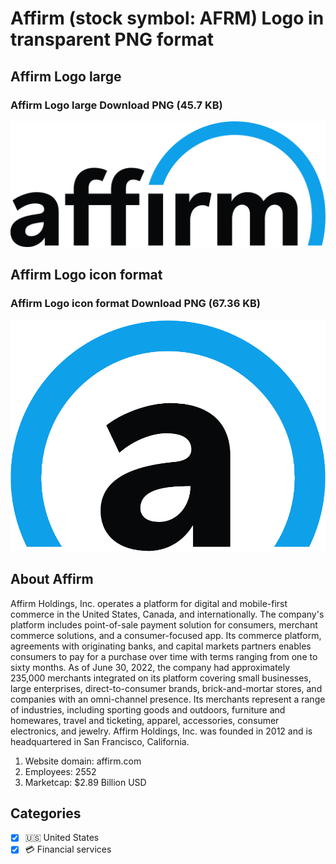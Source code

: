 # Affirm (stock symbol: AFRM) Logo in transparent PNG format

## Affirm Logo large

### Affirm Logo large Download PNG (45.7 KB)

![Affirm Logo large Download PNG (45.7 KB)](/img/orig/AFRM_BIG-9558733a.png)

## Affirm Logo icon format

### Affirm Logo icon format Download PNG (67.36 KB)

![Affirm Logo icon format Download PNG (67.36 KB)](/img/orig/AFRM-17f0210d.png)

## About Affirm

Affirm Holdings, Inc. operates a platform for digital and mobile-first commerce in the United States, Canada, and internationally. The company's platform includes point-of-sale payment solution for consumers, merchant commerce solutions, and a consumer-focused app. Its commerce platform, agreements with originating banks, and capital markets partners enables consumers to pay for a purchase over time with terms ranging from one to sixty months. As of June 30, 2022, the company had approximately 235,000 merchants integrated on its platform covering small businesses, large enterprises, direct-to-consumer brands, brick-and-mortar stores, and companies with an omni-channel presence. Its merchants represent a range of industries, including sporting goods and outdoors, furniture and homewares, travel and ticketing, apparel, accessories, consumer electronics, and jewelry. Affirm Holdings, Inc. was founded in 2012 and is headquartered in San Francisco, California.

1. Website domain: affirm.com
2. Employees: 2552
3. Marketcap: $2.89 Billion USD


## Categories
- [x] 🇺🇸 United States
- [x] 💳 Financial services
